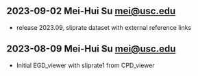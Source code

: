 ## 2023-09-02  Mei-Hui Su <mei@usc.edu>
* release 2023.09, sliprate dataset with external reference links 

## 2023-08-09  Mei-Hui Su <mei@usc.edu>
* Initial EGD_viewer with sliprate1 from CPD_viewer

